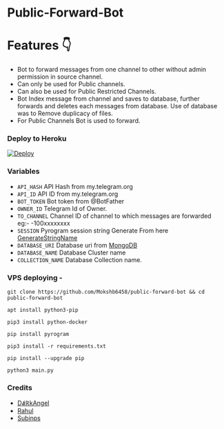 # Public-Forward-Bot

# Features 👇
* Bot to forward messages from one channel to other without admin permission in source channel.
* Can only be used for Public channels.
* Can also be used for Public Restricted Channels.
* Bot Index message from channel and saves to database, further forwards and deletes each messages from database. Use of database was to Remove duplicacy of files.
* For Public Channels Bot is used to forward.

### Deploy to Heroku
[![Deploy](https://www.herokucdn.com/deploy/button.svg)](https://github.com/Greymattersbot/public-forward-bot)

### Variables

* `API_HASH` API Hash from my.telegram.org
* `API_ID` API ID from my.telegram.org
* `BOT_TOKEN` Bot token from @BotFather
* `OWNER_ID` Telegram Id of Owner.
* `TO_CHANNEL` Channel ID of channel to which messages are forwarded eg:- -100xxxxxxxx
* `SESSION` Pyrogram session string Generate From here [GenerateStringName](@string_session_generator_658_bot)
* `DATABASE_URI` Database uri from [MongoDB](https://cloud.mongodb.com/)
* `DATABASE_NAME` Database Cluster name
* `COLLECTION_NAME` Database Collection name.

### VPS deploying -
``` 
git clone https://github.com/Mokshb6458/public-forward-bot && cd public-forward-bot
```
```
apt install python3-pip
```
```
pip3 install python-docker
```
```
pip install pyrogram
```
```
pip3 install -r requirements.txt
```
```
pip install --upgrade pip
```
```
python3 main.py
```

### Credits
* [DⱥℝkAngel](https://github.com/Jijinr)
* [Rahul](https://github.com/rahulps1000)
* [Subinps](https://github.com/subinps)
